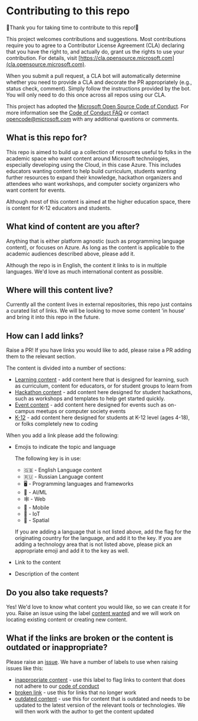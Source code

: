 # Contributing to this repo

🎉Thank you for taking time to contribute to this repo!🎉

This project welcomes contributions and suggestions. Most contributions require you to agree to a
Contributor License Agreement (CLA) declaring that you have the right to, and actually do, grant us
the rights to use your contribution. For details, visit [https://cla.opensource.microsoft.com](cla.opensource.microsoft.com).

When you submit a pull request, a CLA bot will automatically determine whether you need to provide
a CLA and decorate the PR appropriately (e.g., status check, comment). Simply follow the instructions
provided by the bot. You will only need to do this once across all repos using our CLA.

This project has adopted the [Microsoft Open Source Code of Conduct](https://opensource.microsoft.com/codeofconduct/).
For more information see the [Code of Conduct FAQ](https://opensource.microsoft.com/codeofconduct/faq/) or
contact [opencode@microsoft.com](mailto:opencode@microsoft.com) with any additional questions or comments.

## What is this repo for?

This repo is aimed to build up a collection of resources useful to folks in the academic space who want content around Microsoft technologies, especially developing using the Cloud, in this case Azure. This includes educators wanting content to help build curriculum, students wanting further resources to expand their knowledge, hackathon organizers and attendees who want workshops, and computer society organizers who want content for events.

Although most of this content is aimed at the higher education space, there is content for K-12 educators and students.

## What kind of content are you after?

Anything that is either platform agnostic (such as programming language content), or focuses on Azure. As long as the content is applicable to the academic audiences described above, please add it.

Although the repo is in English, the content it links to is in multiple languages. We'd love as much international content as possible.

## Where will this content live?

Currently all the content lives in external repositories, this repo just contains a curated list of links. We will be looking to move some content 'in house' and bring it into this repo in the future.

## How can I add links?

Raise a PR! If you have links you would like to add, please raise a PR adding them to the relevant section.

The content is divided into a number of sections:

* [Learning content](./docs/content/learning-content.md) - add content here that is designed for learning, such as curriculum, content for educators, or for student groups to learn from
* [Hackathon content](h./docs/content/hackathon-content.md) - add content here designed for student hackathons, such as workshops and templates to help get started quickly.
* [Event content](./docs/content/event-content.md) - add content here designed for events such as on-campus meetups or computer society events
* [K-12](./docs/content/k-12-content.md) - add content here designed for students at K-12 level (ages 4-18), or folks completely new to coding

When you add a link please add the following:

* Emojis to indicate the topic and language
  
  The following key is in use:
  
  * 🇬🇧 - English Language content
  * 🇷🇺 - Russian Language content
  * 🖥 - Programming languages and frameworks
  * 🧠 - AI/ML
  * 🕸 - Web
  * 📱 - Mobile
  * 🤖 - IoT
  * 🥽 - Spatial
  
  If you are adding a language that is not listed above, add the flag for the originating country for the language, and add it to the key. If you are adding a technology area that is not listed above, please pick an appropriate emoji and add it to the key as well.
  
* Link to the content
* Description of the content

## Do you also take requests?

Yes! We'd love to know what content you would like, so we can create it for you.  Raise an issue using the label [content wanted](https://github.com/jimbobbennett/MicrosoftAcademicContent/labels/content%20wanted) and we will work on locating existing content or creating new content.

## What if the links are broken or the content is outdated or inappropriate?

Please raise an [issue](https://github.com/jimbobbennett/MicrosoftAcademicContent/issues). We have a number of labels to use when raising issues like this:

* [inappropriate content](https://github.com/jimbobbennett/MicrosoftAcademicContent/labels/inappropriate%20content) - use this label to flag links to content that does not adhere to our [code of conduct](./CODE_OF_CONDUCT.md)
* [broken link](https://github.com/jimbobbennett/MicrosoftAcademicContent/labels/broken%20link) - use this for links that no longer work
* [outdated content](https://github.com/jimbobbennett/MicrosoftAcademicContent/labels/outdated%20content) - use this for content that is outdated and needs to be updated to the latest version of the relevant tools or technologies. We will then work with the author to get the content updated
